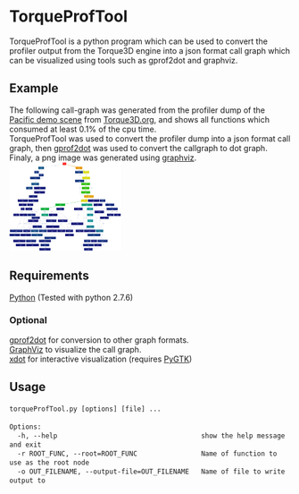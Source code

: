 # TorqueProfTool
TorqueProfTool is a python program which can be used to convert the profiler output from the Torque3D engine into a json format call graph which can be visualized using tools such as gprof2dot and graphviz.

## Example
The following call-graph was generated from the profiler dump of the [Pacific demo scene](http://torque3d.wdfiles.com/local--files/communityproject%3Aperformance%3Aprofiling-and-optimisation/profilerDumpToFile241587.txt) from [Torque3D.org](http://torque3d.org), and shows all functions which consumed at least 0.1% of the cpu time.  
TorqueProfTool was used to convert the profiler dump into a json format call graph, then [gprof2dot](https://github.com/jrfonseca/gprof2dot) was used to convert the callgraph to dot graph.  
Finaly, a png image was generated using [graphviz](http://www.graphviz.org).  
[![pacific call graph](examples/pacific_full_thumb.png)](examples/pacific_full.png?raw=true)  
  
  
## Requirements
[Python](http://www.python.org) (Tested with python 2.7.6)
  
### Optional
[gprof2dot](https://github.com/jrfonseca/gprof2dot) for conversion to other graph formats.  
[GraphViz](http://www.graphviz.org) to visualize the call graph.  
[xdot](https://github.com/jrfonseca/xdot.py) for interactive visualization (requires [PyGTK](http://www.pygtk.org))  
  
  
## Usage
```
torqueProfTool.py [options] [file] ...

Options:
  -h, --help                                    show the help message and exit
  -r ROOT_FUNC, --root=ROOT_FUNC                Name of function to use as the root node
  -o OUT_FILENAME, --output-file=OUT_FILENAME   Name of file to write output to
```

